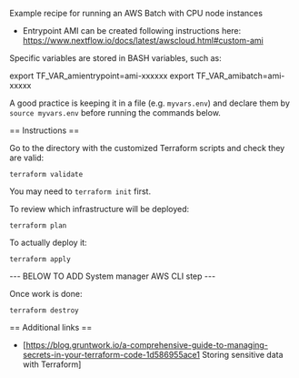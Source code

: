 Example recipe for running an AWS Batch with CPU node instances

* Entrypoint AMI can be created following instructions here: https://www.nextflow.io/docs/latest/awscloud.html#custom-ami

Specific variables are stored in BASH variables, such as:

export TF_VAR_amientrypoint=ami-xxxxxx
export TF_VAR_amibatch=ami-xxxxx

A good practice is keeping it in a file (e.g. <code>myvars.env</code>) and declare them by ```source myvars.env``` before running the commands below.

== Instructions ==

Go to the directory with the customized Terraform scripts and check they are valid:

```terraform validate```

You may need to ```terraform init``` first.

To review which infrastructure will be deployed:

```terraform plan```

To actually deploy it:

```terraform apply```

--- BELOW TO ADD System manager AWS CLI step --- 


Once work is done:

```terraform destroy```


== Additional links ==
* [https://blog.gruntwork.io/a-comprehensive-guide-to-managing-secrets-in-your-terraform-code-1d586955ace1 Storing sensitive data with Terraform]
